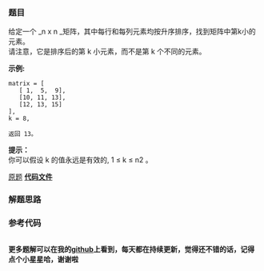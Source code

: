 ### 题目
给定一个  _n x n  _矩阵，其中每行和每列元素均按升序排序，找到矩阵中第k小的元素。  
请注意，它是排序后的第 k 小元素，而不是第 k 个不同的元素。



**示例:**

    
    
    matrix = [
       [ 1,  5,  9],
       [10, 11, 13],
       [12, 13, 15]
    ],
    k = 8,
    
    返回 13。
    



**提示：**  
你可以假设 k 的值永远是有效的, 1 ≤ k ≤ n2 。

[原题](https://leetcode-cn.com/problems/kth-smallest-element-in-a-sorted-matrix/)    **[代码文件]()**


### 解题思路




### 参考代码

```go


```




**更多题解可以在我的[github](https://github.com/LZH139/leetcode_Go)上看到，每天都在持续更新，觉得还不错的话，记得点个小星星哈，谢谢啦**
